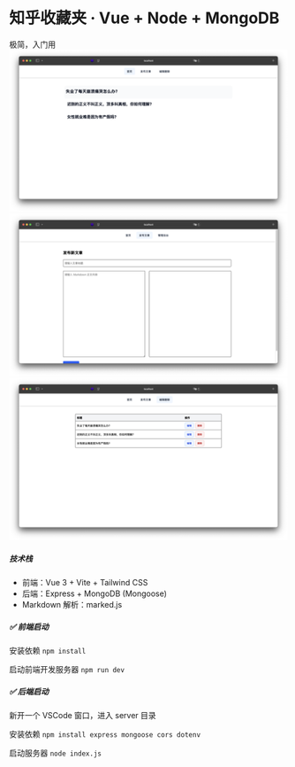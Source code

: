 # 知乎收藏夹 · Vue + Node + MongoDB 

极简，入门用 
![alt text](image-3.png)
![alt text](image-1.png)
![alt text](image-4.png)

##### **技术栈**

- 前端：Vue 3 + Vite + Tailwind CSS
- 后端：Express + MongoDB (Mongoose)
- Markdown 解析：marked.js

##### **✅ 前端启动**

安装依赖
`npm install`

启动前端开发服务器
`npm run dev`

##### ✅ 后端启动

新开一个 VSCode 窗口，进入 server 目录

安装依赖
`npm install express mongoose cors dotenv`

启动服务器
`node index.js`
